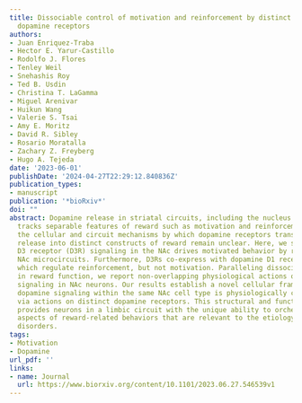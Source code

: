 ```yaml
---
title: Dissociable control of motivation and reinforcement by distinct ventral striatal
  dopamine receptors
authors:
- Juan Enriquez-Traba
- Hector E. Yarur-Castillo
- Rodolfo J. Flores
- Tenley Weil
- Snehashis Roy
- Ted B. Usdin
- Christina T. LaGamma
- Miguel Arenivar
- Huikun Wang
- Valerie S. Tsai
- Amy E. Moritz
- David R. Sibley
- Rosario Moratalla
- Zachary Z. Freyberg
- Hugo A. Tejeda
date: '2023-06-01'
publishDate: '2024-04-27T22:29:12.840836Z'
publication_types:
- manuscript
publication: '*bioRxiv*'
doi: ""
abstract: Dopamine release in striatal circuits, including the nucleus accumbens (NAc),
  tracks separable features of reward such as motivation and reinforcement. However,
  the cellular and circuit mechanisms by which dopamine receptors transform dopamine
  release into distinct constructs of reward remain unclear. Here, we show that dopamine
  D3 receptor (D3R) signaling in the NAc drives motivated behavior by regulating local
  NAc microcircuits. Furthermore, D3Rs co-express with dopamine D1 receptors (D1Rs),
  which regulate reinforcement, but not motivation. Paralleling dissociable roles
  in reward function, we report non-overlapping physiological actions of D3R and D1R
  signaling in NAc neurons. Our results establish a novel cellular framework wherein
  dopamine signaling within the same NAc cell type is physiologically compartmentalized
  via actions on distinct dopamine receptors. This structural and functional organization
  provides neurons in a limbic circuit with the unique ability to orchestrate dissociable
  aspects of reward-related behaviors that are relevant to the etiology of neuropsychiatric
  disorders.
tags:
- Motivation
- Dopamine
url_pdf: ''
links:
- name: Journal
  url: https://www.biorxiv.org/content/10.1101/2023.06.27.546539v1
---
```

